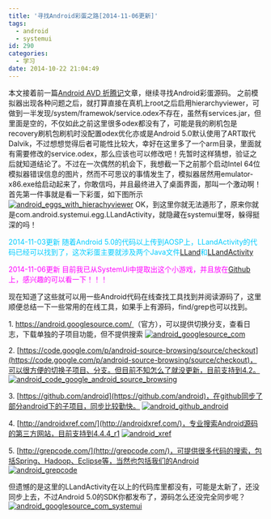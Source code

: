 ```yaml
---
title: '寻找Android彩蛋之路[2014-11-06更新]'
tags:
  - android
  - systemui
id: 290
categories:
  - 学习
date: 2014-10-22 21:04:49
---
```


本文接着前一篇[Android AVD 折腾记](http://202.203.209.55:8080/?p=276 "Android AVD 折腾记")文章，继续寻找Android彩蛋源码。<!--more-->
之前模拟器出现各种问题之后，就打算直接在真机上root之后启用hierarchyviewer，可做到一半发现/system/framewok/service.odex不存在，虽然有services.jar，但里面是空的，不仅如此之前这里很多odex都没有了，可能是我的刷机包是recovery刷机包刷机时没配置odex优化亦或是Android 5.0默认使用了ART取代Dalvik，不过想想觉得后者可能性比较大，幸好在这里多了一个arm目录，里面就有需要修改的service.odex，那么应该也可以修改吧！先暂时这样猜想，验证之后就知道结论了。不过在一次偶然的机会下，我想截一下之前那个启动Intel 64位模拟器错误信息的图片，然而不可思议的事情发生了，模拟器居然用emulator-x86.exe给启动起来了，你敢信吗，并且最终进入了桌面界面，那叫一个激动啊！首先第一件事就是看一下彩蛋，如下图所示
[![android_eggs_with_hierachyviewer](http://202.203.209.55:8080/wp-content/uploads/2014/10/android_eggs_with_hierachyviewer.png)](http://202.203.209.55:8080/wp-content/uploads/2014/10/android_eggs_with_hierachyviewer.png)
OK，到这里你就无法遁形了，原来你就是com.android.systemui.egg.LLandActivity，就隐藏在systemui里呀，躲得挺深的吗！

<span style="color: #00ccff;">2014-11-03更新</span>
<span style="color: #00ccff;"> 随着Android 5.0的代码以上传到AOSP上，LLandActivity的代码已经可以找到了，这次彩蛋主要就涉及两个Java文件[LLand](https://android.googlesource.com/platform/frameworks/base/+/lollipop-release/packages/SystemUI/src/com/android/systemui/egg/LLand.java)和[LLandActivity](https://android.googlesource.com/platform/frameworks/base/+/lollipop-release/packages/SystemUI/src/com/android/systemui/egg/LLandActivity.java)</span>

<span style="color: #ff00ff;">2014-11-06更新
目前我已从SystemUi中提取出这个小游戏，并且放在[Github](https://github.com/liudonghua123/egg)上，感兴趣的可以看一下！！！</span>

现在知道了这些就可以用一些Android代码在线查找工具找到并阅读源码了，这里顺便总结一下一些常用的在线工具，如果手上有源码，find/grep也可以找到。

1\. [https://android.googlesource.com/ ](https://android.googlesource.com/%20)（官方），可以提供切换分支，查看日志，下载单独的子项目功能，但不提供搜索
[![android_googlesource_com](http://202.203.209.55:8080/wp-content/uploads/2014/10/android_googlesource_com.png)](http://202.203.209.55:8080/wp-content/uploads/2014/10/android_googlesource_com.png)

2\. [https://code.google.com/p/android-source-browsing/source/checkout](https://code.google.com/p/android-source-browsing/source/checkout)，可以很方便的切换子项目、分支。但目前不知怎么了就没更新，目前支持到4.2。
[![android_code_google_android_source_browsing](http://202.203.209.55:8080/wp-content/uploads/2014/10/android_code_google_android_source_browsing.png)](http://202.203.209.55:8080/wp-content/uploads/2014/10/android_code_google_android_source_browsing.png)

3\. [https://github.com/android](https://github.com/android)，在github同步了部分android下的子项目，同步比较勤快。
[![android_github_android](http://202.203.209.55:8080/wp-content/uploads/2014/10/android_github_android.png)](http://202.203.209.55:8080/wp-content/uploads/2014/10/android_github_android.png)

4\. [http://androidxref.com/](http://androidxref.com/)，专业搜索Android源码的第三方网站，目前支持到4.4.4_r1
[![android_xref](http://202.203.209.55:8080/wp-content/uploads/2014/10/android_xref.png)](http://202.203.209.55:8080/wp-content/uploads/2014/10/android_xref.png)

5\. [http://grepcode.com/](http://grepcode.com/)，可提供很多代码的搜索，包括Spring、Hadoop、Eclipse等，当然也包括我们的Android
[![android_grepcode](http://202.203.209.55:8080/wp-content/uploads/2014/10/android_grepcode.png)](http://202.203.209.55:8080/wp-content/uploads/2014/10/android_grepcode.png)

但遗憾的是这里的LLandActivity在以上的代码库里都没有，可能是太新了，还没同步上去，不过Android 5.0的SDK你都发布了，源码怎么还没完全同步呢？
[![android_googlesource_com_systemui](http://202.203.209.55:8080/wp-content/uploads/2014/10/android_googlesource_com_systemui.png)](http://202.203.209.55:8080/wp-content/uploads/2014/10/android_googlesource_com_systemui.png)